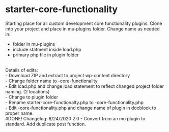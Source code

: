 # starter-core-functionality
Starting place for all custom development core functionality plugins. 
Clone into your project and place in mu-plugins folder. 
Change name as needed in:<br>
- folder in mu-plugins
- include statment inside load.php
- primary php file in plugin folder
<br>
Details of edits:<br>
- Download ZIP and extract to project wp-content directory<br>
- Change folder name to <projectname>-core-functionality<br>
- Edit load.php and change load statement to reflect changed project folder naming. (2 locations)<br>
- Change to plugin folder<br>
- Rename starter-core-functionalty.php to <projectsname>-core-functionality.php<br>
- Edit <projectsname>-core-functionality.php and change name of plugin in docblock to proper name.<br>
#DONE!
Changelog:
8/24/2020 2.0 - Convert from an mu plugin to standard. Add duplicate post function.